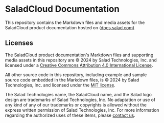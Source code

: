 # SaladCloud Documentation

This repository contains the Markdown files and media assets for the SaladCloud product documentation hosted on
([docs.salad.com](https://docs.salad.com)).

## Licenses

The SaladCloud product documentation's Markdown files and supporting media assets in this repository are © 2024 by
Salad Technologies, Inc. and licensed under a [Creative Commons Attribution 4.0 International License](./LICENSE).

All other source code in this repository, including example and sample source code embedded in the Markdown files, is ©
2024 by Salad Technologies, Inc. and licensed under the [MIT license](./LICENSE-CODE).

The Salad Technologies name, the SaladCloud name, and the Salad logo design are trademarks of Salad Technologies, Inc.
No adaptation or use of any kind of any of our trademarks or copyrights is allowed without the express written
permission of Salad Technologies, Inc. For more information regarding the authorized uses of these items, please
[contact us](mailto:cloud@salad.com).
